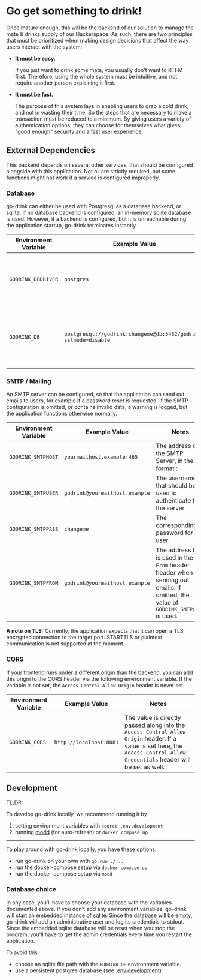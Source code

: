 # Go get something to drink!

Once mature enough, this will be the backend of our solution to manage the mate & drinks supply of our Hackerspace. As 
such, there are two principles that must be prioritized when making design decisions that affect the way users 
interact with the system:

 * **It must be easy.**
    
    If you just want to drink some mate, you usually don't want to RTFM first. Therefore, using the whole system must be 
    intuitive, and not require another person explaining it first. 

 * **It must be fast.**

    The purpose of this system lays in enabling users to grab a cold drink, and not in wasting their time. So the steps 
    that are necessary to make a transaction must be reduced to a minimum. By giving users a variety of authentication 
    options, they can choose for themselves what gives "good enough" security and a fast user experience. 

## External Dependencies

This backend depends on several other services, that should be configured alongside with this application. Not all are 
strictly required, but some functions might not work if a service is configured improperly. 

### Database

go-drink can either be used with Postgresql as a database backend, or sqlite. If no database backend is configured, an 
in-memory sqlite database is used. However, if a backend is configured, but it is unreachable during the application 
startup, go-drink terminates instantly.

| Environment Variable | Example Value                                                   | Notes                                                              |
|----------------------|-----------------------------------------------------------------|--------------------------------------------------------------------|
| `GODRINK_DBDRIVER`   | `postgres`                                                      | The database backend to use. May either be `postgres` or `sqlite`. | 
| `GODRINK_DB`         | `postgresql://godrink:changeme@db:5432/godrink?sslmode=disable` | A connection string describing of the database can be reached      | 

### SMTP / Mailing

An SMTP server can be configured, so that the application can send out emails to users, for example if a password reset 
is requested. If the SMTP configuration is omitted, or contains invalid data, a warning is logged, but the application 
functions otherwise normally.

| Environment Variable | Example Value                  | Notes                                                                                                                              |
|----------------------|--------------------------------|------------------------------------------------------------------------------------------------------------------------------------|
| `GODRINK_SMTPHOST`   | `yourmailhost.example:465`     | The address of the SMTP Server, in the format <host>:<port>                                                                        |
| `GODRINK_SMTPUSER`   | `godrink@yourmailhost.example` | The username that should be used to authenticate to the server                                                                     |
| `GODRINK_SMTPPASS`   | `changeme`                     | The corresponding password for the user.                                                                                           |
| `GODRINK_SMTPFROM`   | `godrink@yourmailhost.example` | The address that is used in the `From` header header when sending out emails. If omitted, the value of `GODRINK_SMTPUSER` is used. |

**A note on TLS:** Currently, the application expects that it can open a TLS encrypted connection to the target port. 
STARTTLS or plaintext communication is not supported at the moment. 

### CORS

If your frontend runs under a different origin than the backend, you can add this origin to the CORS header via the 
following environment variable. If the variable is not set, the `Access-Control-Allow-Origin` header is never set. 

| Environment Variable | Example Value           | Notes                                                                                                                                                                        |
|----------------------|-------------------------|------------------------------------------------------------------------------------------------------------------------------------------------------------------------------|
| `GODRINK_CORS`       | `http://localhost:8081` | The value is directly passed along into the `Access-Control-Allow-Origin` header. If a value is set here, the `Access-Control-Allow-Credentials` header will be set as well. | 

## Development

TL;DR:

To develop go-drink locally, we recommend running it by

1. setting environment variables with `source .env.development`
2. running [modd](https://github.com/cortesi/modd) (for auto-refresh) or `docker compose up`

-----

To play around with go-drink locally, you have these options:

- run go-drink on your own with `go run ./...`
- run the docker-compose setup via `docker compose up`
- run the docker-compose setup via `modd`

### Database choice

In any case, you'll have to choose your database with the variables documented above.
If you don't add any environment variables, go-drink will start an embedded instance of sqlite. 
Since the database will be empty, go-drink will add an administrative user and log its credentials to stdout.
Since the embedded sqlite database will be reset when you stop the program, you'll have to get the admin credentials every time you restart the application.

To avoid this:

- choose an sqlite file path with the `GODRINK_DB` environment variable.
- use a persistent postgres database (see [.env.development](./.env.development))
